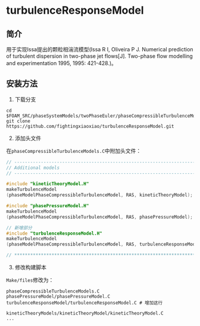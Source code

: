 # turbulenceResponseModel

## 简介

用于实现Issa提出的颗粒相湍流模型(Issa R I, Oliveira P J. Numerical prediction of turbulent dispersion in two-phase jet flows[J]. Two-phase flow modelling and experimentation 1995, 1995: 421-428.)。

## 安装方法

1. 下载分支
```shell
cd $FOAM_SRC/phaseSystemModels/twoPhaseEuler/phaseCompressibleTurbulenceModels
git clone https://github.com/fightingxiaoxiao/turbulenceResponseModel.git
```

2. 添加头文件

在`phaseCompressibleTurbulenceModels.C`中附加头文件：
```cpp
// -------------------------------------------------------------------------- //
// Additional models
// -------------------------------------------------------------------------- //

#include "kineticTheoryModel.H"
makeTurbulenceModel
(phaseModelPhaseCompressibleTurbulenceModel, RAS, kineticTheoryModel);

#include "phasePressureModel.H"
makeTurbulenceModel
(phaseModelPhaseCompressibleTurbulenceModel, RAS, phasePressureModel);

// 新增部分
#include "turbulenceResponseModel.H" 
makeTurbulenceModel
(phaseModelPhaseCompressibleTurbulenceModel, RAS, turbulenceResponseModel);

// ************************************************************************* //
```

3. 修改构建脚本

`Make/files`修改为：
```shell
phaseCompressibleTurbulenceModels.C
phasePressureModel/phasePressureModel.C
turbulenceResponseModel/turbulenceResponseModel.C # 增加这行

kineticTheoryModels/kineticTheoryModel/kineticTheoryModel.C
...
```

